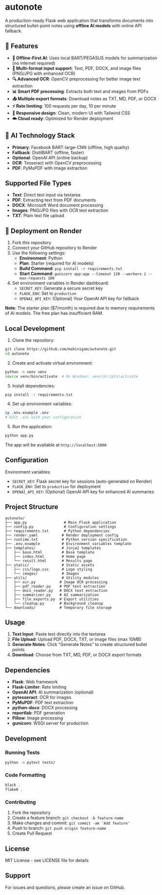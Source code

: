 # autonote

A production-ready Flask web application that transforms documents into structured bullet-point notes using **offline AI models** with online API fallback.

## 🚀 Features

- **🤖 Offline-First AI**: Uses local BART/PEGASUS models for summarization (no internet required)
- **📄 Multi-format input support**: Text, PDF, DOCX, and image files (PNG/JPG with enhanced OCR)
- **🔍 Advanced OCR**: OpenCV preprocessing for better image text extraction
- **📊 Smart PDF processing**: Extracts both text and images from PDFs
- **📤 Multiple export formats**: Download notes as TXT, MD, PDF, or DOCX
- **⚡ Rate limiting**: 100 requests per day, 10 per minute
- **🎨 Responsive design**: Clean, modern UI with Tailwind CSS
- **☁️ Cloud ready**: Optimized for Render deployment

## 🔧 AI Technology Stack

- **Primary**: Facebook BART-large-CNN (offline, high quality)
- **Fallback**: DistilBART (offline, faster)
- **Optional**: OpenAI API (online backup)
- **OCR**: Tesseract with OpenCV preprocessing
- **PDF**: PyMuPDF with image extraction

## Supported File Types

- **Text**: Direct text input via textarea
- **PDF**: Extracting text from PDF documents
- **DOCX**: Microsoft Word document processing
- **Images**: PNG/JPG files with OCR text extraction
- **TXT**: Plain text file upload

## 🚀 Deployment on Render

1. Fork this repository
2. Connect your GitHub repository to Render
3. Use the following settings:
   - **Environment**: Python
   - **Plan**: Starter (required for AI models)
   - **Build Command**: `pip install -r requirements.txt`
   - **Start Command**: `gunicorn app:app --timeout 120 --workers 1 --max-requests 100`
4. Set environment variables in Render dashboard:
   - `SECRET_KEY`: Generate a secure secret key
   - `FLASK_ENV`: Set to `production`
   - `OPENAI_API_KEY`: (Optional) Your OpenAI API key for fallback

**Note**: The starter plan ($7/month) is required due to memory requirements of AI models. The free plan has insufficient RAM.

## Local Development

1. Clone the repository:
```bash
git clone https://github.com/mahinigam/autonote.git
cd autonote
```

2. Create and activate virtual environment:
```bash
python -m venv venv
source venv/bin/activate  # On Windows: venv\Scripts\activate
```

3. Install dependencies:
```bash
pip install -r requirements.txt
```

4. Set up environment variables:
```bash
cp .env.example .env
# Edit .env with your configuration
```

5. Run the application:
```bash
python app.py
```

The app will be available at `http://localhost:5000`

## Configuration

Environment variables:

- `SECRET_KEY`: Flask secret key for sessions (auto-generated on Render)
- `FLASK_ENV`: Set to `production` for deployment
- `OPENAI_API_KEY`: (Optional) OpenAI API key for enhanced AI summaries

## Project Structure

```
autonote/
├── app.py                 # Main Flask application
├── config.py              # Configuration settings
├── requirements.txt       # Python dependencies
├── render.yaml           # Render deployment config
├── runtime.txt           # Python version specification
├── .env.example          # Environment variables template
├── templates/            # Jinja2 templates
│   ├── base.html         # Base template
│   ├── index.html        # Home page
│   └── result.html       # Results page
├── static/               # Static assets
│   ├── css/logo.css      # Logo styling
│   └── images/           # Images
├── utils/                # Utility modules
│   ├── ocr.py           # Image OCR processing
│   ├── pdf_reader.py    # PDF text extraction
│   ├── docx_reader.py   # DOCX text extraction
│   ├── summarizer.py    # AI summarization
│   ├── file_exports.py  # Export utilities
│   └── cleanup.py       # Background cleanup
└── downloads/           # Temporary file storage
```

## Usage

1. **Text Input**: Paste text directly into the textarea
2. **File Upload**: Upload PDF, DOCX, TXT, or image files (max 10MB)
3. **Generate Notes**: Click "Generate Notes" to create structured bullet points
4. **Download**: Choose from TXT, MD, PDF, or DOCX export formats

## Dependencies

- **Flask**: Web framework
- **Flask-Limiter**: Rate limiting
- **OpenAI API**: AI summarization (optional)
- **pytesseract**: OCR for images
- **PyMuPDF**: PDF text extraction
- **python-docx**: DOCX processing
- **reportlab**: PDF generation
- **Pillow**: Image processing
- **gunicorn**: WSGI server for production

## Development

### Running Tests

```bash
python -m pytest tests/
```

### Code Formatting

```bash
black .
flake8 .
```

### Contributing

1. Fork the repository
2. Create a feature branch: `git checkout -b feature-name`
3. Make changes and commit: `git commit -am 'Add feature'`
4. Push to branch: `git push origin feature-name`
5. Create Pull Request

## License

MIT License - see LICENSE file for details

## Support

For issues and questions, please create an issue on GitHub.
